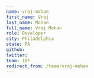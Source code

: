 ```yaml
---
name: vraj-mohan
first_name: Vraj
last_name: Mohan
full_name: Vraj Mohan
role: Developer
city: Philadelphia
state: PA
github: 
twitter: 
team: 18F
redirect_from: /team/vraj-mohan
---
```

